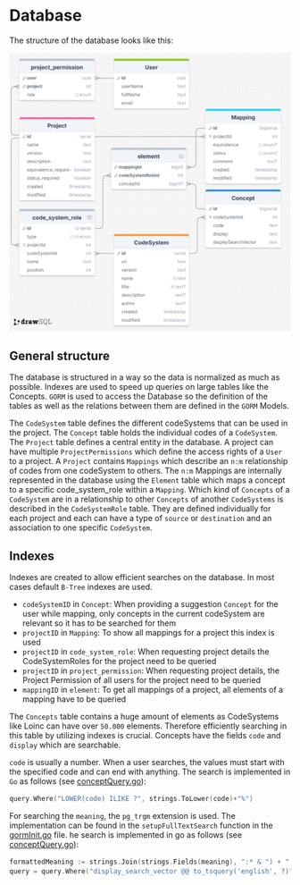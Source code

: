 # Database

The structure of the database looks like this:

![Test](../db/v1.0.0/miracum-mapper-database.png)

## General structure

The database is structured in a way so the data is normalized as much as possible. Indexes are used to speed up queries on large tables like the Concepts. `GORM` is used to access the Database so the definition of the tables as well as the relations between them are defined in the `GORM` Models.

The `CodeSystem` table defines the different codeSystems that can be used in the project. The `Concept` table holds the individual codes of a `CodeSystem`. The `Project` table defines a central entity in the database. A project can have multiple `ProjectPermissions` which define the access rights of a `User` to a project. A `Project` contains `Mappings` which describe an `n:m` relationship of codes from one codeSystem to others. The `n:m` Mappings are internally represented in the database using the `Element` table which maps a concept to a specific code_system_role within a `Mapping`. Which kind of `Concepts` of a `CodeSystem` are in a relationship to other `Concepts` of another `CodeSystems` is described in the `CodeSystemRole` table. They are defined individually for each project and each can have a type of `source` or `destination` and an association to one specific `CodeSystem`.

## Indexes

Indexes are created to allow efficient searches on the database. In most cases default `B-Tree` indexes are used.

- `codeSystemID` in `Concept`: When providing a suggestion `Concept` for the user while mapping, only concepts in the current codeSystem are relevant so it has to be searched for them
- `projectID` in `Mapping`: To show all mappings for a project this index is used
- `projectID` in `code_system_role`: When requesting project details the CodeSystemRoles for the project need to be queried
- `projectID` in `project_permission`: When requesting project details, the Project Permission of all users for the project need to be queried
- `mappingID` in `element`: To get all mappings of a project, all elements of a mapping have to be queried

The `Concepts` table contains a huge amount of elements as CodeSystems like Loinc can have over `50.000` elements. Therefore efficiently searching in this table by utilizing indexes is crucial. Concepts have the fields `code` and `display` which are searchable.

`code` is usually a number. When a user searches, the values must start with the specified code and can end with anything. The search is implemented in `Go` as follows (see [conceptQuery.go](../internal/database/gormQuery/conceptQuery.go)):

```go
query.Where("LOWER(code) ILIKE ?", strings.ToLower(code)+"%")
```

For searching the `meaning`, the `pg_trgm` extension is used. The implementation can be found in the `setupFullTextSearch` function in the [gormInit.go](../internal/database/gormInit.go) file. he search is implemented in go as follows (see [conceptQuery.go](../internal/database/gormQuery/conceptQuery.go)):

```go
formattedMeaning := strings.Join(strings.Fields(meaning), ":* & ") + ":*" // Adjust for partial matches
query = query.Where("display_search_vector @@ to_tsquery('english', ?)", formattedMeaning)
```
